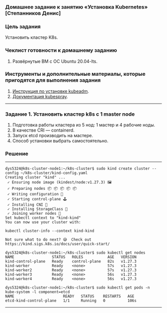 ### Домашнее задание к занятию «Установка Kubernetes» [Степанников Денис]

### Цель задания

Установить кластер K8s.

### Чеклист готовности к домашнему заданию

1. Развёрнутые ВМ с ОС Ubuntu 20.04-lts.


### Инструменты и дополнительные материалы, которые пригодятся для выполнения задания

1. [Инструкция по установке kubeadm](https://kubernetes.io/docs/setup/production-environment/tools/kubeadm/create-cluster-kubeadm/).
2. [Документация kubespray](https://kubespray.io/).

-----

### Задание 1. Установить кластер k8s с 1 master node

1. Подготовка работы кластера из 5 нод: 1 мастер и 4 рабочие ноды.
2. В качестве CRI — containerd.
3. Запуск etcd производить на мастере.
4. Способ установки выбрать самостоятельно.

### Решение

------
```
dys5324@k8s-cluster-node1:~/k8s-cluster$ sudo kind create cluster --config ~/k8s-cluster/kind-config.yaml
Creating cluster "kind" ...
 ✓ Ensuring node image (kindest/node:v1.27.3) 🖼
 ✓ Preparing nodes 📦 📦 📦 📦 📦
 ✓ Writing configuration 📜
 ✓ Starting control-plane 🕹️
 ✓ Installing CNI 🔌
 ✓ Installing StorageClass 💾
 ✓ Joining worker nodes 🚜
Set kubectl context to "kind-kind"
You can now use your cluster with:

kubectl cluster-info --context kind-kind

Not sure what to do next? 😅  Check out https://kind.sigs.k8s.io/docs/user/quick-start/
```
```
dys5324@k8s-cluster-node1:~/k8s-cluster$ sudo kubectl get nodes
NAME                 STATUS   ROLES           AGE   VERSION
kind-control-plane   Ready    control-plane   82s   v1.27.3
kind-worker          Ready    <none>          57s   v1.27.3
kind-worker2         Ready    <none>          57s   v1.27.3
kind-worker3         Ready    <none>          56s   v1.27.3
kind-worker4         Ready    <none>          56s   v1.27.3
```
```
dys5324@k8s-cluster-node1:~/k8s-cluster$ sudo kubectl get pods -n kube-system -l component=etcd
NAME                      READY   STATUS    RESTARTS   AGE
etcd-kind-control-plane   1/1     Running   0          106s
```
------